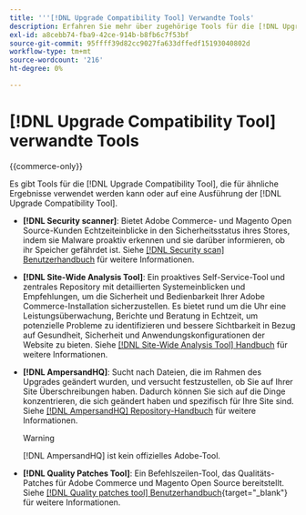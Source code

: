 ```yaml
---
title: '''[!DNL Upgrade Compatibility Tool] Verwandte Tools'
description: Erfahren Sie mehr über zugehörige Tools für die [!DNL Upgrade Compatibility Tool] in Ihrem Adobe Commerce-Projekt.
exl-id: a8cebb74-fba9-42ce-914b-b8fb6c7f53bf
source-git-commit: 95ffff39d82cc9027fa633dffedf15193040802d
workflow-type: tm+mt
source-wordcount: '216'
ht-degree: 0%

---
```


# [!DNL Upgrade Compatibility Tool] verwandte Tools

{{commerce-only}}

Es gibt Tools für die [!DNL Upgrade Compatibility Tool], die für ähnliche Ergebnisse verwendet werden kann oder auf eine Ausführung der [!DNL Upgrade Compatibility Tool].

- **[!DNL Security scanner]**: Bietet Adobe Commerce- und Magento Open Source-Kunden Echtzeiteinblicke in den Sicherheitsstatus ihres Stores, indem sie Malware proaktiv erkennen und sie darüber informieren, ob ihr Speicher gefährdet ist. Siehe [[!DNL Security scan] Benutzerhandbuch](https://docs.magento.com/user-guide/magento/security-scan.html) für weitere Informationen.

- **[!DNL Site-Wide Analysis Tool]**: Ein proaktives Self-Service-Tool und zentrales Repository mit detaillierten Systemeinblicken und Empfehlungen, um die Sicherheit und Bedienbarkeit Ihrer Adobe Commerce-Installation sicherzustellen. Es bietet rund um die Uhr eine Leistungsüberwachung, Berichte und Beratung in Echtzeit, um potenzielle Probleme zu identifizieren und bessere Sichtbarkeit in Bezug auf Gesundheit, Sicherheit und Anwendungskonfigurationen der Website zu bieten. Siehe [[!DNL Site-Wide Analysis Tool] Handbuch](../../tools/site-wide-analysis-tool/intro.md) für weitere Informationen.

- **[!DNL AmpersandHQ]**: Sucht nach Dateien, die im Rahmen des Upgrades geändert wurden, und versucht festzustellen, ob Sie auf Ihrer Site Überschreibungen haben. Dadurch können Sie sich auf die Dinge konzentrieren, die sich geändert haben und spezifisch für Ihre Site sind. Siehe [[!DNL AmpersandHQ] Repository-Handbuch](https://github.com/AmpersandHQ) für weitere Informationen.

  >[!WARNING]
  >
  >[!DNL AmpersandHQ] ist kein offizielles Adobe-Tool.

- **[!DNL Quality Patches Tool]**: Ein Befehlszeilen-Tool, das Qualitäts-Patches für Adobe Commerce und Magento Open Source bereitstellt. Siehe [[!DNL Quality patches tool] Benutzerhandbuch](https://experienceleague.adobe.com/tools/commerce-quality-patches/index.html){target="_blank"} für weitere Informationen.
